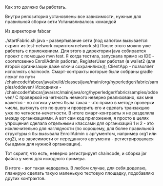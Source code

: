 Как это должно бы работать.

Внутри репозитория установлены все зависимости, нужные для правильной сборки сети
Устанавливалось командой


Из директории fabcar

./startFabric.sh java - развертывание сети (под капотом вызывается скрипт из test-network скриптом network.sh)
После этого можно уже работать с приложением. Для этого в директории java собирается проект с помощью mvn test.
Я когда тестила, запускала прямо из IDE - соотетсвенно EnrollAdmin работал, RegisterUser работал (в wallet2 (для второй организации даже ключи сохранились));
ClientApp - позволяет исполнять chaincode.
Смарт-контракты которые были собраны gradle лежат по пути /chaincode/fabcar/java/build/classes/java/main/org/hyperledger/fabric/samples/oddeven/
Исходники - /chaincode/fabcar/java/src/main/java/org/hyperledger/fabric/samples/oddeven/
С проверкой на четность немного неверно реализовано, как мне кажется - но логика у меня была такая - что прямо в методе проверки числа, вытянуть его по query и проверить его и сделать транзакцию уже по четности-нечетности.
В итоге смарт-контракты я не разделила между организациями.
А вот сам код приложения, я просто в целях упрощения сделала отдельными классами для организаций 1 и 2 - это исключительно для наглядности (по хорошему, для более правильной структуры я бы вызывала EnrollAdmin с аргументом, например org1 или org2), и в зависимости от переданного аргумента - регистрировалася бы админ для нужной организации).

Тот скрипт, что есть, неверно регистрирует chaincode, и сборка jar файла у меня для исходного примера.

В итоге - вот такая недоделка.
В любом случае, для себя доделаю, планирую сделать такую маленькую тестовую площадку, подобавляю других контрактов. 